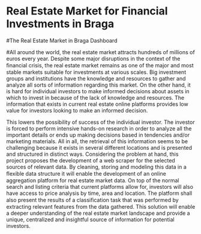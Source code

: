 # Real Estate Market for Financial Investments in Braga

#The Real Estate Market in Braga Dashboard

#All around the world, the real estate market attracts hundreds of millions of euros every year. Despite some major disruptions in the context of the ﬁnancial crisis, the real estate market remains as one of the major and most stable markets suitable for investments at various scales. Big investment groups and institutions have the knowledge and resources to gather and analyze all sorts of information regarding this market. On the other hand, it is hard for individual investors to make informed decisions about assets in which to invest in because of the lack of knowledge and resources. The information that exists in current real estate online platforms provides low value for investors looking to make an informed decision. 

This lowers the possibility of success of the individual investor. The investor is forced to perform intensive hands-on research in order to analyze all the important details or ends up making decisions based in tendencies and/or marketing materials. All in all, the retrieval of this information seems to be challenging because it exists in several different locations and is presented and structured in distinct ways. Considering the problem at hand, this project proposes the development of a web scraper for the selected sources of relevant data. By cleaning, storing and modeling this data in a ﬂexible data structure it will enable the development of an online aggregation platform for real estate market data. On top of the normal search and listing criteria that current platforms allow for, investors will also have access to price analysis by time, area and location. The platform shall also present the results of a classiﬁcation task that was performed by extracting relevant features from the data gathered. This solution will enable a deeper understanding of the real estate market landscape and provide a unique, centralized and insightful source of information for potential investors.
